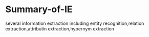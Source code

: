 # Summary-of-IE
several information extraction including entity recognition,relation extraction,attributin extraction,hypernym extraction
